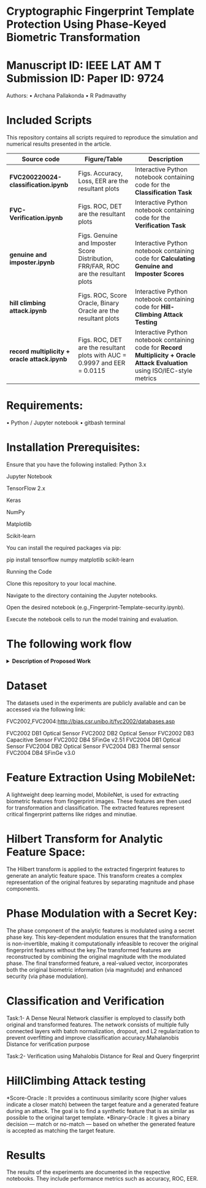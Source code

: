 # Cryptographic Fingerprint Template Protection Using Phase-Keyed Biometric Transformation
# Manuscript ID: IEEE LAT AM T Submission ID: Paper ID: 9724


Authors:
• Archana Pallakonda
• R Padmavathy

# Included Scripts
This repository contains all scripts required to reproduce the simulation and numerical results presented in the article.

| Source code | Figure/Table | Description |
|--------------|---------------|--------------|
| **FVC200220024-classification.ipynb** | Figs. Accuracy, Loss, EER are the resultant plots | Interactive Python notebook containing code for the **Classification Task** |
| **FVC-Verification.ipynb** | Figs. ROC, DET are the resultant plots | Interactive Python notebook containing code for the **Verification Task** |
| **genuine and imposter.ipynb** | Figs. Genuine and Imposter Score Distribution, FRR/FAR, ROC are the resultant plots | Interactive Python notebook containing code for **Calculating Genuine and Imposter Scores** |
| **hill climbing attack.ipynb** | Figs. ROC, Score Oracle, Binary Oracle are the resultant plots | Interactive Python notebook containing code for **Hill-Climbing Attack Testing** |
| **record multiplicity + oracle attack.ipynb** | Figs. ROC, DET are the resultant plots with AUC = 0.9997 and EER = 0.0115 | Interactive Python notebook containing code for **Record Multiplicity + Oracle Attack Evaluation** using ISO/IEC-style metrics |


# Requirements:
• Python / Jupyter notebook
• gitbash terminal
# Installation Prerequisites:

Ensure that you have the following installed:
Python 3.x

Jupyter Notebook

TensorFlow 2.x

Keras

NumPy

Matplotlib

Scikit-learn

You can install the required packages via pip:

pip install tensorflow numpy matplotlib scikit-learn

Running the Code

Clone this repository to your local machine.

Navigate to the directory containing the Jupyter notebooks.

Open the desired notebook (e.g.,Fingerprint-Template-security.ipynb).

Execute the notebook cells to run the model training and evaluation.

# The following work flow 

<details>
  <summary><strong>Description of Proposed Work</strong></summary>
  
  The proposed methodology, **Phase-Keyed Biometric Transformation (PKBT)**, is a novel fingerprint template protection technique that enhances biometric security. It integrates a **Hilbert transform-based phase encoding** method to embed a secret phase key into extracted fingerprint features. This transformation ensures **non-invertibility** by altering the phase of the biometric features while preserving their magnitude, which maintains their distinctiveness for recognition.

  The **PKBT** technique introduces a secret key modulation that prevents unauthorized reconstruction of the original fingerprint data. Additionally, the framework supports **revocability** and **unlinkability**.
  
</details>


# Dataset

The datasets used in the experiments are publicly available and can be accessed via the following link:

FVC2002,FVC2004:http://bias.csr.unibo.it/fvc2002/databases.asp

FVC2002 DB1 Optical Sensor 
FVC2002 DB2 Optical Sensor 
FVC2002 DB3 Capacitive Sensor 
FVC2002 DB4 SFinGe v2.51 
FVC2004 DB1 Optical Sensor 
FVC2004 DB2 Optical Sensor 
FVC2004 DB3 Thermal sensor 
FVC2004 DB4 SFinGe v3.0 

# Feature Extraction Using MobileNet:

A lightweight deep learning model, MobileNet, is used for extracting biometric features from fingerprint images. These features are then used for transformation and classification. The extracted features represent critical fingerprint patterns like ridges and minutiae.

# Hilbert Transform for Analytic Feature Space:

The Hilbert transform is applied to the extracted fingerprint features to generate an analytic feature space. This transform creates a complex representation of the original features by separating magnitude and phase components.

# Phase Modulation with a Secret Key:

The phase component of the analytic features is modulated using a secret phase key. This key-dependent modulation ensures that the transformation is non-invertible, making it computationally infeasible to recover the original fingerprint features without the key.The transformed features are reconstructed by combining the original magnitude with the modulated phase. The final transformed feature, a real-valued vector, incorporates both the original biometric information (via magnitude) and enhanced security (via phase modulation).

# Classification and Verification
Task:1- A Dense Neural Network classifier is employed to classify both original and transformed features. The network consists of multiple fully connected layers with batch normalization, dropout, and L2 regularization to prevent overfitting and improve classification accuracy.Mahalanobis Distance for verification purpose

Task:2- Verification using Mahalobis Distance for Real and Query fingerprint

# HillClimbing Attack testing
*Score-Oracle :  It provides a continuous similarity score (higher values indicate a closer match) between the target feature and a generated feature during an attack. The goal is to find a synthetic feature that is as similar as possible to the original target template.
*Binary-Oracle : It gives a binary decision — match or no-match — based on whether the generated feature is accepted as matching the target feature.

# Results

The results of the experiments are documented in the respective notebooks. They include performance metrics such as accuracy, ROC, EER. 

